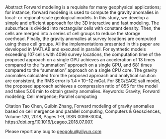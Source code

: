 Abstract
Forward modeling is a requisite for many geophysical applications; for instance, forward modeling is used to compute the gravity anomalies in local- or regional-scale geological models. In this study, we develop a simple and efficient approach for the 3D interactive and fast modeling. The subsurface is divided into rectangular cells with constant density. Then, the cells are merged into a series of cell groups to reduce the storage overhead. Finally, the gravity anomalies at survey locations are computed using these cell groups. All the implementations presented in this paper are developed in MATLAB and executed in parallel. For synthetic models exceeding 107 cells with 4096 survey locations, the computation time of the proposed approach on a single GPU achieves an acceleration of 13 times compared to the “summation” approach on a single GPU, and 681 times compared to the “summation” approach on a single CPU core. The gravity anomalies calculated from the proposed approach and analytical solution are consistent, the RMS error is 1.4 × 10−12 mGal. For SEG/EAGE salt model, the proposed approach achieves a compression ratio of 855 for the model and takes 5.06 min to obtain gravity anomalies.
Keywords: Gravity; Forward modeling; Cell mergence; Parallel computing


Citation
Tao Chen, Guibin Zhang,
Forward modeling of gravity anomalies based on cell mergence and parallel computing,
Computers & Geosciences,
Volume 120,
2018,
Pages 1-9,
ISSN 0098-3004,
https://doi.org/10.1016/j.cageo.2018.07.007.


Please report any bug to geogoku@aliyun.com
